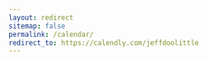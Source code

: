 ```yaml
---
layout: redirect
sitemap: false
permalink: /calendar/
redirect_to: https://calendly.com/jeffdoolittle
---
```

